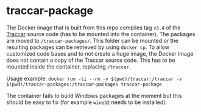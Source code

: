 # traccar-package
The Docker image that is built from this repo compiles tag `v3.4` of the [Traccar](https://github.com/tananaev/traccar) source code (has to be mounted into the container). The packages are moved to `/traccar-packages/`. This folder can be mounted or the resulting packages can be retrieved by using `docker cp`.
To allow customized code bases and to not create a huge image, the Docker image does not contain a copy of the Traccar source code. This has to be mounted inside the container, replacing `/traccar`.

Usage example: `docker run -ti --rm -v $(pwd)/traccar:/traccar -v $(pwd)/traccar-packages:/traccar-packages traccar-package`

The container fails to build Windows packages at the moment but this should be easy to fix (for example `wine32` needs to be installed).
